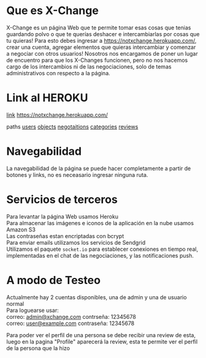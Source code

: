 # Que es X-Change

X-Change es un página Web que te permite tomar esas cosas que tenias guardando polvo o que te querías deshacer e intercambiarlas por cosas que tu quieras! Para esto debes ingresar a https://notxchange.herokuapp.com/, crear una cuenta, agregar elementos que quieras intercambiar y comenzar a negociar con otros usuarios! Nosotros nos encargamos de poner un lugar de encuentro para que los X-Changes funcionen, pero no nos hacemos cargo de los intercambios ni de las negociaciones, solo de temas administrativos con respecto a la página.

# Link al HEROKU

[link](https://notxchange.herokuapp.com/)
https://notxchange.herokuapp.com/

paths
[users](https://notxchange.herokuapp.com/users/)
[objects](https://notxchange.herokuapp.com/objects/)
[negotaitions](https://notxchange.herokuapp.com/negotiations/)
[categories](https://notxchange.herokuapp.com/categories/)
[reviews](https://notxchange.herokuapp.com/reviews/)

# Navegabilidad

La navegabilidad de la página se puede hacer completamente a partir de botones y links, no es neceasario ingresar ninguna ruta.

# Servicios de terceros

Para levantar la página Web usamos Heroku <br>
Para almacenar las imágenes e iconos de la aplicación en la nube usamos Amazon S3<br>
Las contraseñas estan encriptadas con bcrypt<br>
Para enviar emails utilizamos los servicios de Sendgrid<br>
Utilizamos el paquete `socket.io` para establecer conexiones en tiempo real, implementadas en el chat de las negociaciones, y las notificaciones push.

# A modo de Testeo

Actualmente hay 2 cuentas disponibles, una de admin y una de usuario normal<br>
Para loguearse usar:<br>
correo: admin@xchange.com contrseña: 12345678<br>
correo: user@example.com contraseña: 12345678<br>

Para poder ver el perfil de una persona se debe recibir una review de esta, luego en la pagina "Profile" aparecerá la review, esta te permite ver el perfil de la persona que la hizo <br>
